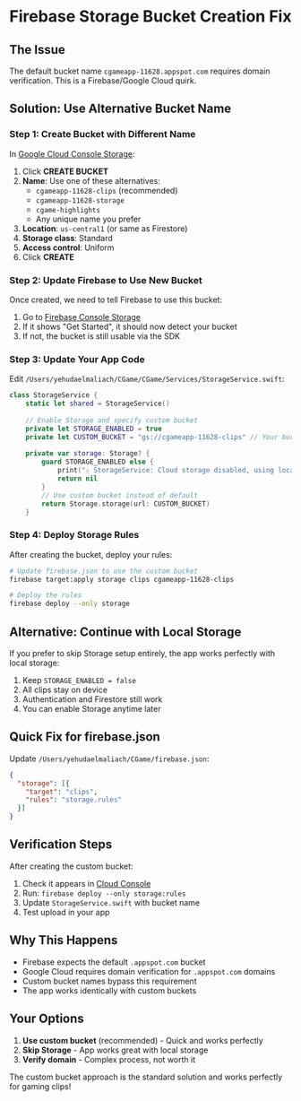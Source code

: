 # Firebase Storage Bucket Creation Fix

## The Issue
The default bucket name `cgameapp-11628.appspot.com` requires domain verification. This is a Firebase/Google Cloud quirk.

## Solution: Use Alternative Bucket Name

### Step 1: Create Bucket with Different Name

In [Google Cloud Console Storage](https://console.cloud.google.com/storage/browser?project=cgameapp-11628):

1. Click **CREATE BUCKET**
2. **Name**: Use one of these alternatives:
   - `cgameapp-11628-clips` (recommended)
   - `cgameapp-11628-storage`
   - `cgame-highlights`
   - Any unique name you prefer
3. **Location**: `us-central1` (or same as Firestore)
4. **Storage class**: Standard
5. **Access control**: Uniform
6. Click **CREATE**

### Step 2: Update Firebase to Use New Bucket

Once created, we need to tell Firebase to use this bucket:

1. Go to [Firebase Console Storage](https://console.firebase.google.com/project/cgameapp-11628/storage)
2. If it shows "Get Started", it should now detect your bucket
3. If not, the bucket is still usable via the SDK

### Step 3: Update Your App Code

Edit `/Users/yehudaelmaliach/CGame/CGame/Services/StorageService.swift`:

```swift
class StorageService {
    static let shared = StorageService()
    
    // Enable Storage and specify custom bucket
    private let STORAGE_ENABLED = true
    private let CUSTOM_BUCKET = "gs://cgameapp-11628-clips" // Your bucket name
    
    private var storage: Storage? {
        guard STORAGE_ENABLED else { 
            print("⚠️ StorageService: Cloud storage disabled, using local storage")
            return nil 
        }
        // Use custom bucket instead of default
        return Storage.storage(url: CUSTOM_BUCKET)
    }
```

### Step 4: Deploy Storage Rules

After creating the bucket, deploy your rules:

```bash
# Update firebase.json to use the custom bucket
firebase target:apply storage clips cgameapp-11628-clips

# Deploy the rules
firebase deploy --only storage
```

## Alternative: Continue with Local Storage

If you prefer to skip Storage setup entirely, the app works perfectly with local storage:

1. Keep `STORAGE_ENABLED = false` 
2. All clips stay on device
3. Authentication and Firestore still work
4. You can enable Storage anytime later

## Quick Fix for firebase.json

Update `/Users/yehudaelmaliach/CGame/firebase.json`:

```json
{
  "storage": [{
    "target": "clips",
    "rules": "storage.rules"
  }]
}
```

## Verification Steps

After creating the custom bucket:

1. Check it appears in [Cloud Console](https://console.cloud.google.com/storage/browser?project=cgameapp-11628)
2. Run: `firebase deploy --only storage:rules`
3. Update `StorageService.swift` with bucket name
4. Test upload in your app

## Why This Happens

- Firebase expects the default `.appspot.com` bucket
- Google Cloud requires domain verification for `.appspot.com` domains
- Custom bucket names bypass this requirement
- The app works identically with custom buckets

## Your Options

1. **Use custom bucket** (recommended) - Quick and works perfectly
2. **Skip Storage** - App works great with local storage
3. **Verify domain** - Complex process, not worth it

The custom bucket approach is the standard solution and works perfectly for gaming clips!